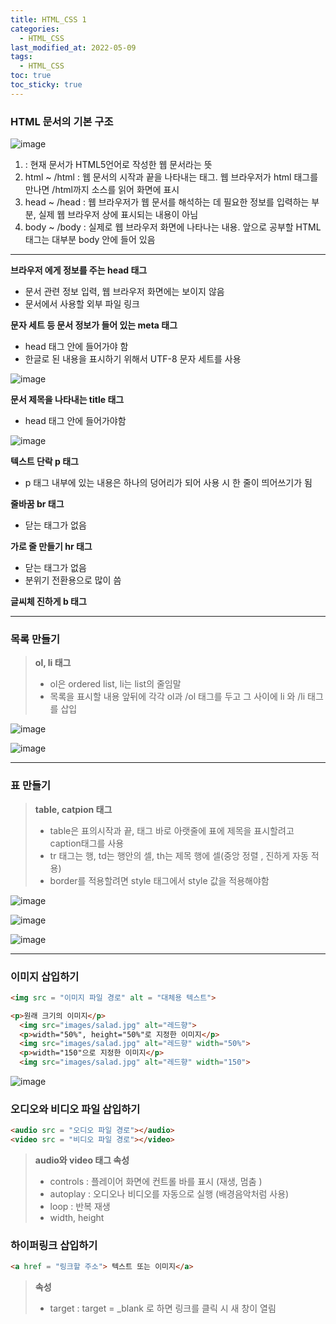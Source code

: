 ```yaml
---
title: HTML_CSS 1 
categories:
  - HTML_CSS
last_modified_at: 2022-05-09
tags:
  - HTML_CSS
toc: true
toc_sticky: true
---
```


### HTML 문서의 기본 구조 

![image](https://user-images.githubusercontent.com/87630540/167341325-097910c7-efe6-40ef-8501-1af772085e03.png) 

1. <!doctype html> : 현재 문서가 HTML5언어로 작성한 웹 문서라는 뜻
2. html ~ /html :
웹 문서의 시작과 끝을 나타내는 태그. 웹 브라우저가 html 태그를 만나면 /html까지 소스를 읽어 화면에 표시
3. head ~ /head : 웹 브라우저가 웹 문서를 해석하는 데 필요한 정보를 입력하는 부분, 실제 웹 브라우저 상에 표시되는 내용이 아님
4. body ~ /body : 실제로 웹 브라우저 화면에 나타나는 내용. 앞으로 공부할 HTML 태그는 대부분 body 안에 들어 있음 

***

**브라우저 에게 정보를 주는 head 태그** 

- 문서 관련 정보 입력, 웹 브라우저 화면에는 보이지 않음
- 문서에서 사용할 외부 파일 링크

**문자 세트 등 문서 정보가 들어 있는 meta 태그**
- head 태그 안에 들어가야 함
- 한글로 된 내용을 표시하기 위해서 UTF-8 문자 세트를 사용 

![image](https://user-images.githubusercontent.com/87630540/167342084-d94a1e74-9535-49b5-8478-d11349f7d7a7.png)

**문서 제목을 나타내는 title 태그**
- head 태그 안에  들어가야함

![image](https://user-images.githubusercontent.com/87630540/167342180-086ab1e5-2d13-4bed-b7a8-f4f4a4100168.png)

**텍스트 단락 p 태그**
- p 태그 내부에 있는 내용은 하나의 덩어리가 되어 사용 시 한 줄이 띄어쓰기가 됨 

**줄바꿈 br 태그**
- 닫는 태그가 없음

**가로 줄 만들기 hr 태그**
- 닫는 태그가 없음
- 분위기 전환용으로 많이 씀

**글씨체 진하게 b 태그**


***

### 목록 만들기

> **ol, li 태그**
>  - ol은 ordered list, li는 list의 줄임말
> - 목록을 표시할 내용 앞뒤에 각각 ol과 /ol 태그를 두고 그 사이에 li 와 /li 태그를 삽입

![image](https://user-images.githubusercontent.com/87630540/167348103-6e9d2662-e5f1-48c4-8550-19f7be59b173.png)

![image](https://user-images.githubusercontent.com/87630540/167348176-fd6a804d-b821-4fd1-b089-df078ae9cfff.png)

*** 

### 표 만들기

> **table, catpion 태그**
> - table은 표의시작과 끝, 태그 바로 아랫줄에 표에 제목을 표시할려고 caption태그를 사용
> - tr 태그는 행, td는 행안의 셀, th는 제목 행에 셀(중앙 정렬 , 진하게 자동 적용)
> - border를 적용할려면 style 태그에서 style 값을 적용해야함 

![image](https://user-images.githubusercontent.com/87630540/167348754-b8bd77b9-4110-4787-bc2b-4e80236577b3.png)

![image](https://user-images.githubusercontent.com/87630540/167348804-55a4a754-03d3-4229-9a31-76f1e5804fe0.png)

![image](https://user-images.githubusercontent.com/87630540/167348879-45eda1b6-1176-496a-9477-61d2e0880b9d.png)


***

### 이미지 삽입하기 

```html
<img src = "이미지 파일 경로" alt = "대체용 텍스트">
```

```html
<p>원래 크기의 이미지</p>
  <img src="images/salad.jpg" alt="레드향">
  <p>width="50%", height="50%"로 지정한 이미지</p>
  <img src="images/salad.jpg" alt="레드향" width="50%">  
  <p>width="150"으로 지정한 이미지</p>
  <img src="images/salad.jpg" alt="레드향" width="150">
```

![image](https://user-images.githubusercontent.com/87630540/167352036-5a535831-086b-4be2-b547-71aa45a0a3a2.png)

### 오디오와 비디오 파일 삽입하기

```html
<audio src = "오디오 파일 경로"></audio>
<video src = "비디오 파일 경로"></video>
```

> **audio와 video 태그 속성**
> - controls : 플레이어 화면에 컨트롤 바를 표시 (재생, 멈춤 )
> - autoplay : 오디오나 비디오를 자동으로 실행 (배경음악처럼 사용)
> - loop : 반복 재생
> - width, height

### 하이퍼링크 삽입하기 


```html
<a href = "링크할 주소"> 텍스트 또는 이미지</a>
```

> **속성**
> - target : target = _blank 로 하면 링크를 클릭 시 새 창이 열림